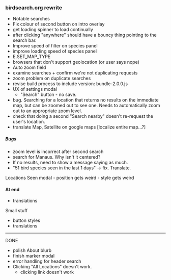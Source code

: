 ### birdsearch.org rewrite

- Notable searches
- Fix colour of second button on intro overlay
- get loading spinner to load continually
- after clicking "anywhere" should have a bouncy thing pointing to the search bar.
- Improve speed of filter on species panel
- improve loading speed of species panel
- E.SET_MAP_TYPE
- browsers that don't support geolocation (or user says nope)
- Auto zoom field
- examine searches + confirm we're not duplicating requests
- zoom problem on duplicate searches
- revise build process to include version: bundle-2.0.0.js
- UX of settings modal
	- "Search" button - no save.
- bug. Searching for a location that returns no results on the immediate map, but can be zoomed out to see one. Needs to automatically zoom out to an appropriate zoom level.
- check that doing a second "Search nearby" doesn't re-request the user's location.
- translate Map, Satellite on google maps [localize entire map...?]

##### Bugs
- zoom level is incorrect after second search
- search for Manaus. Why isn't it centered?
- If no results, need to show a message saying as much.
- "51 bird species seen in the last 1 days" -> fix. Translate.

Locations Seen modal
    - position gets weird
    - style gets weird

#### At end
- translations


Small stuff 
- button styles
- translations


---------------------------

DONE
- polish About blurb
- finish marker modal
- error handling for header search
- Clicking "All Locations" doesn't work.
    - clicking link doesn't work
